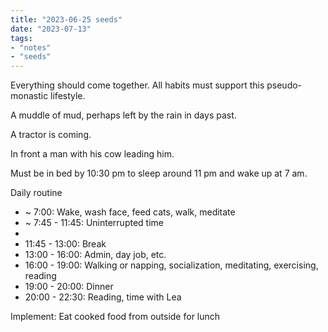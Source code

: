 ```yaml
---
title: "2023-06-25 seeds"
date: "2023-07-13"
tags:
- "notes"
- "seeds"
---
```


Everything should come together. All habits must support this pseudo-monastic lifestyle.

A muddle of mud, perhaps left by the rain in days past.

A tractor is coming.

In front a man with his cow leading him.

Must be in bed by 10:30 pm to sleep around 11 pm and wake up at 7 am.

Daily routine

- ~ 7:00: Wake, wash face, feed cats, walk, meditate
- ~ 7:45 - 11:45: Uninterrupted time
- 
- 11:45 - 13:00: Break
- 13:00 - 16:00: Admin, day job, etc.
- 16:00 - 19:00: Walking or napping, socialization, meditating, exercising, reading
- 19:00 - 20:00: Dinner
- 20:00 - 22:30: Reading, time with Lea

Implement: Eat cooked food from outside for lunch